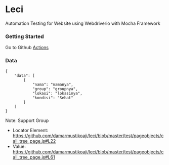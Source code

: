 # Leci

Automation Testing for Website using Webdriverio with Mocha Framework

### Getting Started
Go to Github [Actions](https://github.com/damarmustikoaji/leci/actions)

### Data
```
{
    "data": [
        {
            "nama": "namanya",
            "group": "groupnya",
            "lokasi": "lokasinya",
            "kondisi": "Sehat"
        }
    ]
}
```

Note:
Support Group
- Locator Element: https://github.com/damarmustikoaji/leci/blob/master/test/pageobjects/call_tree_page.js#L22
- Value: https://github.com/damarmustikoaji/leci/blob/master/test/pageobjects/call_tree_page.js#L61
